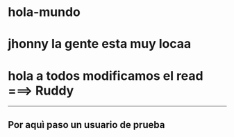 # hola-mundo
# jhonny la gente esta muy locaa

# hola a todos modificamos el read ===> Ruddy

---
Por aquì paso un usuario de prueba
---
